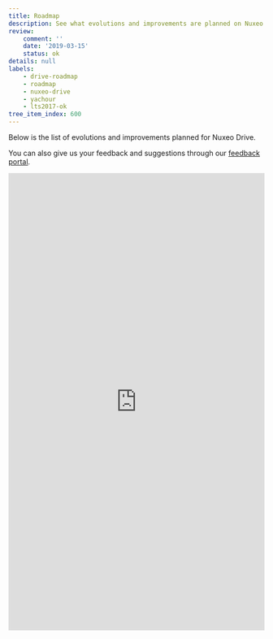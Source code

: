 ```yaml
---
title: Roadmap
description: See what evolutions and improvements are planned on Nuxeo Drive
review:
    comment: ''
    date: '2019-03-15'
    status: ok
details: null
labels:
    - drive-roadmap
    - roadmap
    - nuxeo-drive
    - yachour
    - lts2017-ok
tree_item_index: 600
---
```


Below is the list of evolutions and improvements planned for Nuxeo Drive.</br>

You can also give us your feedback and suggestions through our [feedback portal](https://portal.prodpad.com/089ed2a6-c892-11e7-aea6-0288f735e5b9).

<iframe src='https://ext.prodpad.com/ext/roadmap/84ec54bca4b4b05166b65de35dc6e1d4be6b6962' height='900' width='100%' frameborder='0'></iframe>
